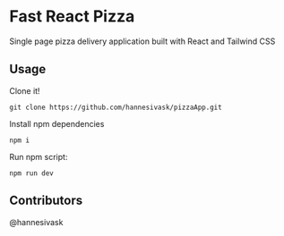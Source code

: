 # Fast React Pizza

Single page pizza delivery application built with React and Tailwind CSS

<!-- ## Dependencies -->

<!-- ## Dev Dependencies -->

## Usage

Clone it!

```
git clone https://github.com/hannesivask/pizzaApp.git
```

Install npm dependencies

```
npm i
```

Run npm script:

```
npm run dev
```

<!-- ## TO-DO -->

<!-- ## DONE -->

## Contributors

@hannesivask
